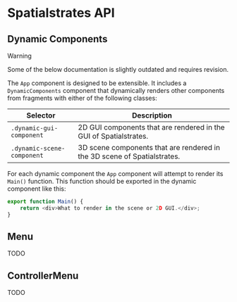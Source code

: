 # Spatialstrates API

## Dynamic Components

> [!WARNING]
> Some of the below documentation is slightly outdated and requires revision.

The `App` component is designed to be extensible. It includes a `DynamicComponents` component that dynamically renders other components from fragments with either of the following classes:

| Selector                   | Description                                                              |
| -------------------------- | ------------------------------------------------------------------------ |
| `.dynamic-gui-component`   | 2D GUI components that are rendered in the GUI of Spatialstrates.        |
| `.dynamic-scene-component` | 3D scene components that are rendered in the 3D scene of Spatialstrates. |

For each dynamic component the `App` component will attempt to render its `Main()` function. This function should be exported in the dynamic component like this:

```javascript
export function Main() {
    return <div>What to render in the scene or 2D GUI.</div>;
}
```


## Menu

TODO


## ControllerMenu

TODO
